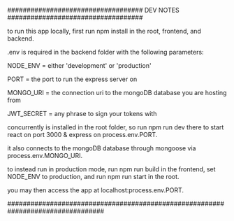 ################################### DEV NOTES ###################################

to run this app locally, first run npm install in the root, frontend, and backend.

.env is required in the backend folder with the following parameters:

NODE_ENV = either 'development' or 'production'

PORT = the port to run the express server on

MONGO_URI = the connection uri to the mongoDB database you are hosting from

JWT_SECRET = any phrase to sign your tokens with

concurrently is installed in the root folder, so run npm run dev
there to start react on port 3000 & express on process.env.PORT.

it also connects to the mongoDB database through mongoose
via process.env.MONGO_URI.

to instead run in production mode, run npm run build in the frontend,
set NODE_ENV to production, and run npm run start in the root.

you may then access the app at localhost:process.env.PORT.

#################################################################################
